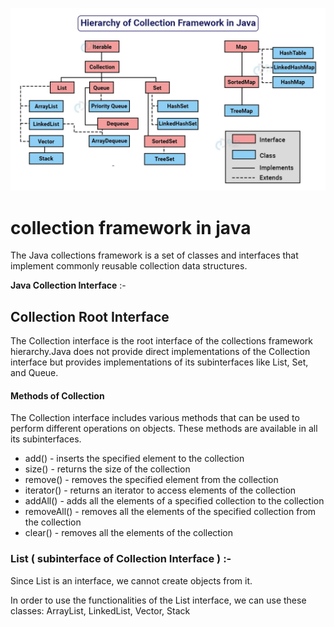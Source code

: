 ![alt text](https://github.com/PrashantMohite1/Java/blob/main/Java_Core_Images/hierarchy-of-collection-framework-in-java.jpg)   


# collection framework in java 

The Java collections framework is a set of classes and interfaces that implement commonly reusable collection data structures.

**Java Collection Interface** :- 

## Collection Root Interface 
The Collection interface is the root interface of the collections framework hierarchy.Java does not provide direct implementations of the Collection interface but provides implementations of its subinterfaces like List, Set, and Queue.

#### Methods of Collection
The Collection interface includes various methods that can be used to perform different operations on objects. These methods are available in all its subinterfaces.

  -  add() - inserts the specified element to the collection
  -  size() - returns the size of the collection
  -  remove() - removes the specified element from the collection
  -  iterator() - returns an iterator to access elements of the collection
  -  addAll() - adds all the elements of a specified collection to the collection
  -  removeAll() - removes all the elements of the specified collection from the collection
  -  clear() - removes all the elements of the collection

### List ( subinterface of Collection Interface ) :- 

Since List is an interface, we cannot create objects from it.

In order to use the functionalities of the List interface, we can use these classes: ArrayList, LinkedList, Vector, Stack





